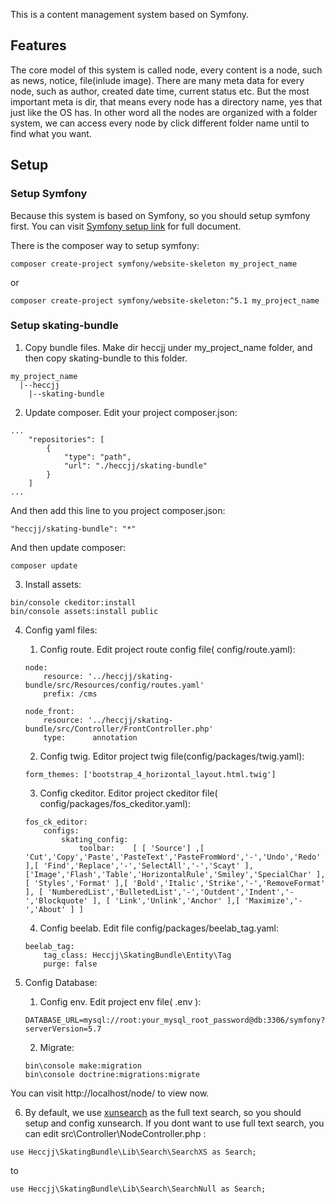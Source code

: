 
This is a content management system based on Symfony.

## Features
The core model of this system is called node, every content is a node, such as news, notice, file(inlude image). There are many meta data for every node, such as author, created date time, current status etc. But the most important meta is dir, that means every node has a directory name, yes that just like the OS has. In other word all the nodes are organized with a folder system, we can access every node by click different folder name until to find what you want.


## Setup

### Setup Symfony
Because this system is based on Symfony, so you should setup symfony first. You can visit [Symfony setup link](https://symfony.com/doc/current/setup.html) for full document.

There is the composer way to setup symfony:
```
composer create-project symfony/website-skeleton my_project_name
```
or
```
composer create-project symfony/website-skeleton:^5.1 my_project_name
```

### Setup skating-bundle
1. Copy bundle files. Make dir heccjj under my_project_name folder, and then copy skating-bundle to this folder.
```
my_project_name
  |--heccjj
    |--skating-bundle
```

2. Update composer. Edit your project composer.json:
```
...
    "repositories": [
        {
            "type": "path",
            "url": "./heccjj/skating-bundle"
        }
    ]
...
```
And then add this line to you project composer.json:
```
"heccjj/skating-bundle": "*"
```
And then update composer:
```
composer update
```
3. Install assets:
```
bin/console ckeditor:install
bin/console assets:install public
```
4. Config yaml files:
    1.  Config route. Edit project route config file( config/route.yaml):

    ```
    node:
        resource: '../heccjj/skating-bundle/src/Resources/config/routes.yaml'
        prefix: /cms

    node_front:
        resource: '../heccjj/skating-bundle/src/Controller/FrontController.php'
        type:      annotation
    ```
    2. Config twig. Editor project twig file(config/packages/twig.yaml): 
    ```
    form_themes: ['bootstrap_4_horizontal_layout.html.twig']
    ```
    3. Config ckeditor. Editor project ckeditor file( config/packages/fos_ckeditor.yaml):
    ```
    fos_ck_editor:
        configs:
            skating_config:
                toolbar:    [ [ 'Source'] ,[ 'Cut','Copy','Paste','PasteText','PasteFromWord','-','Undo','Redo' ],[ 'Find','Replace','-','SelectAll','-','Scayt' ],['Image','Flash','Table','HorizontalRule','Smiley','SpecialChar' ], [ 'Styles','Format' ],[ 'Bold','Italic','Strike','-','RemoveFormat' ], [ 'NumberedList','BulletedList','-','Outdent','Indent','-','Blockquote' ], [ 'Link','Unlink','Anchor' ],[ 'Maximize','-','About' ] ]
    ```

    4. Config beelab. Edit file config/packages/beelab_tag.yaml:
    ```
    beelab_tag:
        tag_class: Heccjj\SkatingBundle\Entity\Tag
        purge: false
    ```

5. Config Database:
    1. Config env. Edit project env file( .env ):

    ```
    DATABASE_URL=mysql://root:your_mysql_root_password@db:3306/symfony?serverVersion=5.7
    ```

    2. Migrate:
    ```
    bin\console make:migration
    bin\console doctrine:migrations:migrate
    ```

You can visit http://localhost/node/ to view now.

6. By default, we use [xunsearch](http://www.xunsearch.com/) as the full text search, so you should setup and config xunsearch. If you dont want to use full text search, you can edit src\Controller\NodeController.php :
```
use Heccjj\SkatingBundle\Lib\Search\SearchXS as Search;
``` 
to 
```
use Heccjj\SkatingBundle\Lib\Search\SearchNull as Search;
```